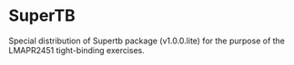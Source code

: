 # SuperTB
Special distribution of Supertb package (v1.0.0.lite) for the purpose of the LMAPR2451 tight-binding exercises.
